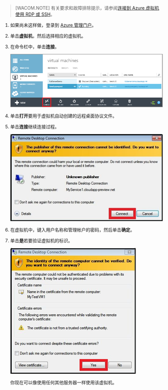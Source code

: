 <properties linkid="manage-windows-howto-logon" urlDisplayName="Log on to a VM" pageTitle="登录到运行 Windows Server 的虚拟机" metaKeywords="Azure logging on vm, vm portal" description="了解如何在登录到运行 Windows Server 2008 R2，通过使用 Azure 管理门户的虚拟机。" metaCanonical="" services="virtual-machines" documentationCenter="" title="How to Log on to a Virtual Machine Running Windows Server" authors="kathydav" solutions="" manager="dongill" editor="tysonn" />
<tags ms.service="virtual-machines"
    ms.date=""
    wacn.date=""
    />


>[WACOM.NOTE] 有关要求和故障排除提示，请参阅[连接到 Azure 虚拟机使用 RDP 或 SSH](http://msdn.microsoft.com/library/azure/dn535788.aspx)。

1. 如果尚未这样做，登录到 [Azure 管理门户](http://manage.windowsazure.cn)。

2. 单击**虚拟机**，然后选择相应的虚拟机。

3. 在命令栏中，单击**连接**。

	![Log on to the virtual machine](./media/virtual-machines-log-on-win-server/connectwindows.png)

4. 单击**打开**要用于虚拟机自动创建的远程桌面协议文件。
	
5. 单击**连接**继续连接过程。

	![Continue with connecting](./media/virtual-machines-log-on-win-server/connectpublisher.png)

6. 在虚拟机中，键入用户名称和管理帐户的密码，然后单击**确定**。
	
	
7. 单击**是**若要验证虚拟机的标识。

	![Verify the identity of the machine](./media/virtual-machines-log-on-win-server/connectverify.png)

	你现在可以像使用任何其他服务器一样使用该虚拟机。


